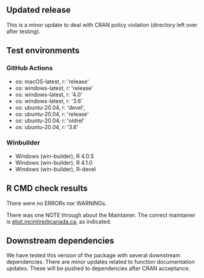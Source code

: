 ## Updated release

This is a minor update to deal with CRAN policy violation (directory left over after testing).

## Test environments

### GitHub Actions
- os: macOS-latest,   r: 'release'
- os: windows-latest, r: 'release'
- os: windows-latest, r: '4.0'
- os: windows-latest, r: '3.6'
- os: ubuntu-20.04,   r: 'devel', 
- os: ubuntu-20.04,   r: 'release'
- os: ubuntu-20.04,   r: 'oldrel'
- os: ubuntu-20.04,   r: '3.6'

### Winbuilder
* Windows                 (win-builder), R 4.0.5
* Windows                 (win-builder), R 4.1.0
* Windows                 (win-builder), R-devel

## R CMD check results

There were no ERRORs nor WARNINGs.

There was one NOTE through about the Maintainer. The correct maintainer is <eliot.mcintire@canada.ca>, as indicated.

## Downstream dependencies

We have tested this version of the package with several downstream dependencies. There are minor updates related to function documentation updates. These will be pushed to dependencies after CRAN acceptance.
